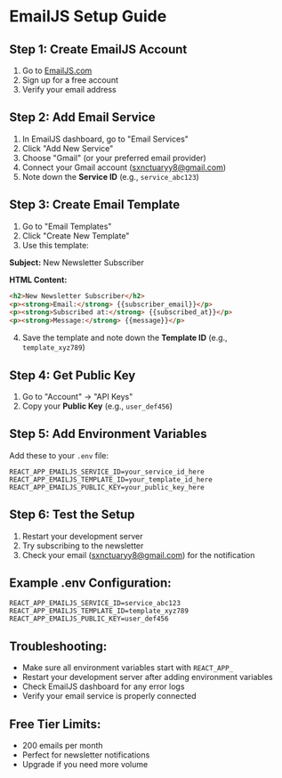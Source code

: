 # EmailJS Setup Guide

## Step 1: Create EmailJS Account
1. Go to [EmailJS.com](https://www.emailjs.com/)
2. Sign up for a free account
3. Verify your email address

## Step 2: Add Email Service
1. In EmailJS dashboard, go to "Email Services"
2. Click "Add New Service"
3. Choose "Gmail" (or your preferred email provider)
4. Connect your Gmail account (sxnctuaryy8@gmail.com)
5. Note down the **Service ID** (e.g., `service_abc123`)

## Step 3: Create Email Template
1. Go to "Email Templates"
2. Click "Create New Template"
3. Use this template:

**Subject:** New Newsletter Subscriber

**HTML Content:**
```html
<h2>New Newsletter Subscriber</h2>
<p><strong>Email:</strong> {{subscriber_email}}</p>
<p><strong>Subscribed at:</strong> {{subscribed_at}}</p>
<p><strong>Message:</strong> {{message}}</p>
```

4. Save the template and note down the **Template ID** (e.g., `template_xyz789`)

## Step 4: Get Public Key
1. Go to "Account" → "API Keys"
2. Copy your **Public Key** (e.g., `user_def456`)

## Step 5: Add Environment Variables
Add these to your `.env` file:

```env
REACT_APP_EMAILJS_SERVICE_ID=your_service_id_here
REACT_APP_EMAILJS_TEMPLATE_ID=your_template_id_here
REACT_APP_EMAILJS_PUBLIC_KEY=your_public_key_here
```

## Step 6: Test the Setup
1. Restart your development server
2. Try subscribing to the newsletter
3. Check your email (sxnctuaryy8@gmail.com) for the notification

## Example .env Configuration:
```env
REACT_APP_EMAILJS_SERVICE_ID=service_abc123
REACT_APP_EMAILJS_TEMPLATE_ID=template_xyz789
REACT_APP_EMAILJS_PUBLIC_KEY=user_def456
```

## Troubleshooting:
- Make sure all environment variables start with `REACT_APP_`
- Restart your development server after adding environment variables
- Check EmailJS dashboard for any error logs
- Verify your email service is properly connected

## Free Tier Limits:
- 200 emails per month
- Perfect for newsletter notifications
- Upgrade if you need more volume 